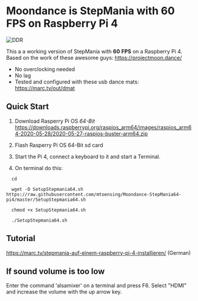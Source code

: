# **Moondance** is StepMania with 60 FPS on Raspberry Pi 4

![DDR](https://marc.tv/media/2021/02/stepmania-raspberry-pi4.jpg)

This a a working version of StepMania with **60** **FPS** on a Raspberry Pi 4. Based on the work of these awesome guys: https://projectmoon.dance/

* No overclocking needed
* No lag
* Tested and configured with these usb dance mats: https://marc.tv/out/dmat 

## Quick Start

1. Download Rasperry Pi OS *64-Bit* https://downloads.raspberrypi.org/raspios_arm64/images/raspios_arm64-2020-05-28/2020-05-27-raspios-buster-arm64.zip

2. Flash Rasperry Pi OS 64-Bit sd card

3. Start the Pi 4, connect a keyboard to it and start a Terminal.

4. On terminal do this:

```
  cd

  wget -O SetupStepmania64.sh https://raw.githubusercontent.com/mtoensing/Moondance-StepMania64-pi4/master/SetupStepmania64.sh

  chmod +x SetupStepmania64.sh

  ./SetupStepmania64.sh
```

## Tutorial 

https://marc.tv/stepmania-auf-einem-raspberry-pi-4-installieren/ (German)

## If sound volume is too low

Enter the command 'alsamixer' on a terminal and press F6. Select "HDMI" and increase the volume with the up arrow key.

